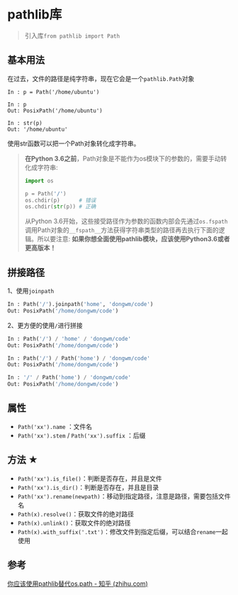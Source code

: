 # pathlib库

> 引入库`from pathlib import Path`

## 基本用法

在过去，文件的路径是纯字符串，现在它会是一个`pathlib.Path`对象

```
In : p = Path('/home/ubuntu')

In : p
Out: PosixPath('/home/ubuntu')

In : str(p)
Out: '/home/ubuntu'
```

使用str函数可以把一个Path对象转化成字符串。

>**在Python 3.6之前**，Path对象是不能作为os模块下的参数的，需要手动转化成字符串:
>
>```python
>import os
>
>p = Path('/')
>os.chdir(p)      # 错误
>os.chdir(str(p)) # 正确
>```
>
>从Python 3.6开始，这些接受路径作为参数的函数内部会先通过`os.fspath`调用Path对象的`__fspath__`方法获得字符串类型的路径再去执行下面的逻辑。所以要注意: **如果你想全面使用pathlib模块，应该使用Python3.6或者更高版本！**

## 拼接路径

1、使用`joinpath`

```python
In : Path('/').joinpath('home', 'dongwm/code')
Out: PosixPath('/home/dongwm/code')
```

2、更方便的使用`/`进行拼接

```python
In : Path('/') / 'home' / 'dongwm/code'
Out: PosixPath('/home/dongwm/code')

In : Path('/') / Path('home') / 'dongwm/code'
Out: PosixPath('/home/dongwm/code')

In : '/' / Path('home') / 'dongwm/code'
Out: PosixPath('/home/dongwm/code')
```

## 属性

+ `Path('xx').name` ：文件名
+ `Path('xx').stem` / `Path('xx').suffix` ：后缀

## 方法 ★

+ `Path('xx').is_file()`：判断是否存在，并且是文件
+ `Path('xx').is_dir()`：判断是否存在，并且是目录
+ `Path('xx').rename(newpath)`：移动到指定路径，注意是路径，需要包括文件名
+ `Path(x).resolve()`：获取文件的绝对路径
+ `Path(x).unlink()`：获取文件的绝对路径
+ `Path(x).with_suffix('.txt')`：修改文件到指定后缀，可以结合`rename`一起使用

## 参考

[你应该使用pathlib替代os.path - 知乎 (zhihu.com)](https://zhuanlan.zhihu.com/p/87940289)
